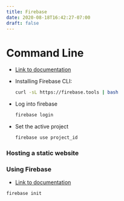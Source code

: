 ```yaml
---
title: Firebase
date: 2020-08-18T16:42:27-07:00
draft: false
---
```


# Command Line

* [Link to documentation](https://firebase.google.com/docs/cli)

* Installing Firebase CLI:

  ```sh
  curl -sL https://firebase.tools | bash
  ```

* Log into firebase

  ```sh
  firebase login
  ```

* Set the active project

  ```sh
  firebase use project_id
  ```


### Hosting a static website

### Using Firebase

* [Link to documentation](https://gohugo.io/hosting-and-deployment/hosting-on-firebase/)

```sh
firebase init
```
